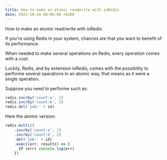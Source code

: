 ```yaml
---
title: How to make an atomic readwrite with ioRedis
date: 2021-10-24 08:08:00 +0100
---
```


How to make an atomic read/write with ioRedis

If you're using Redis in your system, chances are that you want to benefit of its performance.

When needed to make several operations on Redis, every operation comes with a cost.

Luckily, Redis, and by extension ioRedis, comes with the possibility to performe several operations in an atomic way, that means as it were a single operation.

Suppose you need to performe such as:

```js
redis.incrby('count:a', 1)
redis.incrby('count:b', 2)
redis.del('job:' + id)
```

Here the atomic version:

```js
redis.multi()
    .incrby('count:a', 1)
    .incrby('count:b', 2)
    .del('job:' + id)
    .exec((err, results) => {
      if (err) console.log(err)
    })
```

